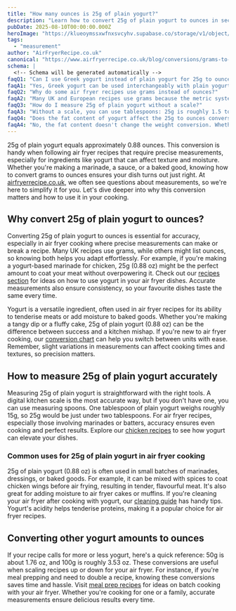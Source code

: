 ```yaml
---
title: "How many ounces is 25g of plain yogurt?"
description: "Learn how to convert 25g of plain yogurt to ounces in seconds with our simple guide. Perfect for air fryer recipes and precise measurements."
pubDate: 2025-08-10T00:00:00.000Z
heroImage: "https://klueoymssxwfnxsvcyhv.supabase.co/storage/v1/object/public/Shmucket/how-many-ounces-is-25g-of-plain-yogurt.webp"
tags:
  - "measurement"
author: "AirFryerRecipe.co.uk"
canonical: "https://www.airfryerrecipe.co.uk/blog/conversions/grams-to-ounces/how-many-ounces-is-25g-of-plain-yogurt"
schema: |
  <!-- Schema will be generated automatically -->
faqQ1: "Can I use Greek yogurt instead of plain yogurt for 25g to ounces conversion?"
faqA1: "Yes, Greek yogurt can be used interchangeably with plain yogurt for the 25g to ounces conversion, as their weights are similar. However, Greek yogurt is thicker, so you might need to adjust liquids in your recipe slightly."
faqQ2: "Why do some air fryer recipes use grams instead of ounces?"
faqA2: "Many UK and European recipes use grams because the metric system is more precise for small measurements. Ounces are more common in the US, but converting between the two ensures you can follow any recipe with ease."
faqQ3: "How do I measure 25g of plain yogurt without a scale?"
faqA3: "Without a scale, you can use tablespoons: 25g is roughly 1.5 to 2 tablespoons of plain yogurt. For thicker yogurts like Greek, it might be slightly less due to density."
faqQ4: "Does the fat content of yogurt affect the 25g to ounces conversion?"
faqA4: "No, the fat content doesn't change the weight conversion. Whether it's full-fat or low-fat, 25g of plain yogurt will always be approximately 0.88 ounces. The texture might vary, but the weight remains the same."
---
```

<p>25g of plain yogurt equals approximately 0.88 ounces. This conversion is handy when following air fryer recipes that require precise measurements, especially for ingredients like yogurt that can affect texture and moisture. Whether you're making a marinade, a sauce, or a baked good, knowing how to convert grams to ounces ensures your dish turns out just right. At <a href=https://www.airfryerrecipe.co.uk>airfryerrecipe.co.uk</a>, we often see questions about measurements, so we're here to simplify it for you. Let's dive deeper into why this conversion matters and how to use it in your cooking.</p>

<h2>Why convert 25g of plain yogurt to ounces?</h2>
<p>Converting 25g of plain yogurt to ounces is essential for accuracy, especially in air fryer cooking where precise measurements can make or break a recipe. Many UK recipes use grams, while others might list ounces, so knowing both helps you adapt effortlessly. For example, if you're making a yogurt-based marinade for chicken, 25g (0.88 oz) might be the perfect amount to coat your meat without overpowering it. Check out our <a href=https://www.airfryerrecipe.co.uk/recipes>recipes section</a> for ideas on how to use yogurt in your air fryer dishes. Accurate measurements also ensure consistency, so your favourite dishes taste the same every time.</p>

<p>Yogurt is a versatile ingredient, often used in air fryer recipes for its ability to tenderise meats or add moisture to baked goods. Whether you're making a tangy dip or a fluffy cake, 25g of plain yogurt (0.88 oz) can be the difference between success and a kitchen mishap. If you're new to air fryer cooking, our <a href=https://www.airfryerrecipe.co.uk/air-fryer-conversion-chart>conversion chart</a> can help you switch between units with ease. Remember, slight variations in measurements can affect cooking times and textures, so precision matters.</p>

<h2>How to measure 25g of plain yogurt accurately</h2>
<p>Measuring 25g of plain yogurt is straightforward with the right tools. A digital kitchen scale is the most accurate way, but if you don't have one, you can use measuring spoons. One tablespoon of plain yogurt weighs roughly 15g, so 25g would be just under two tablespoons. For air fryer recipes, especially those involving marinades or batters, accuracy ensures even cooking and perfect results. Explore our <a href=https://www.airfryerrecipe.co.uk/recipe-category/chicken>chicken recipes</a> to see how yogurt can elevate your dishes.</p>

<h3>Common uses for 25g of plain yogurt in air fryer cooking</h3>
<p>25g of plain yogurt (0.88 oz) is often used in small batches of marinades, dressings, or baked goods. For example, it can be mixed with spices to coat chicken wings before air frying, resulting in tender, flavourful meat. It's also great for adding moisture to air fryer cakes or muffins. If you're cleaning your air fryer after cooking with yogurt, our <a href=https://www.airfryerrecipe.co.uk/air-fryer-cleaner>cleaning guide</a> has handy tips. Yogurt's acidity helps tenderise proteins, making it a popular choice for air fryer recipes.</p>

<h2>Converting other yogurt amounts to ounces</h2>
<p>If your recipe calls for more or less yogurt, here's a quick reference: 50g is about 1.76 oz, and 100g is roughly 3.53 oz. These conversions are useful when scaling recipes up or down for your air fryer. For instance, if you're meal prepping and need to double a recipe, knowing these conversions saves time and hassle. Visit <a href=https://www.airfryerrecipe.co.uk/recipe-category/meal-prep>meal prep recipes</a> for ideas on batch cooking with your air fryer. Whether you're cooking for one or a family, accurate measurements ensure delicious results every time.</p>
